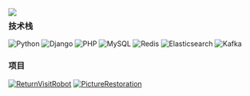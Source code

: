 <img align="left" src="https://github-readme-stats.vercel.app/api?username=Ulov888&include_all_commits=true&count_private-true&custom_title=Ulov888'%20GitHub%20Stats&line_height=30&show_icons=true&hide_border=true&bg_color=192133&title_color=efb752&icon_color=efb752&text_color=70bed9">


### 技术栈
![Python](https://img.shields.io/badge/-Python-192133?style=flat-square&logo=python&logoColor=white)
![Django](https://img.shields.io/badge/-Django-192133?style=flat-square&logo=figma&logoColor=white)
![PHP](https://img.shields.io/badge/-PHP-192133?style=flat-square&logo=figma&logoColor=white)
![MySQL](https://img.shields.io/badge/-MySQL-192133?style=flat-square&logo=mysql&logoColor=white)
![Redis](https://img.shields.io/badge/-Redis-192133?style=flat-square&logo=redis&logoColor=white)
![Elasticsearch](https://img.shields.io/badge/-Elasticsearch-192133?style=flat-square&logo=elasticsearch&logoColor=white)
![Kafka](https://img.shields.io/badge/-Kafka-192133?style=flat-square&logo=apache-kafka&logoColor=white)

### 项目
[![ReturnVisitRobot](https://img.shields.io/badge/ReturnVisitRobot-192133?style=flat-square)](https://github.com/Ulov888/ReturnVisitRobot)
[![PictureRestoration](https://img.shields.io/badge/PictureRestoration-192133?style=flat-square)](https://github.com/Ulov888/PictureRestoration)

